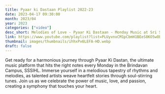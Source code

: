 ```yaml
---
title: Pyaar ki Dastaan Playlist 2022-23
date: 2023-04-17 09:30:00
month: 2023/04
year: 2023
categories: ["video"]
desc_short: Melodies of Love - Pyaar Ki Dastaan - Monday Music at Sri Sathya Sai Institute, Brindavan Campus
link: https://www.youtube.com/playlist?list=PLUyvnxCM1pCbmH1BEeS8KO5wOEvDMatec
thumbnail: images/thumbnails/ihhxPx6LEFA-HD.webp
draft: false
---
```


 Get ready for a harmonious journey through Pyaar Ki Dastan, the ultimate music platform that hits the right notes every Monday in the  Brindavan Campus, SSSIHL. Immerse yourself in a melodious tapestry of rhythms and melodies, as talented artists weave heartfelt stories through soul-stirring tunes. Join us as we celebrate the power of music, love, and passion, creating a symphony that touches your heart.
